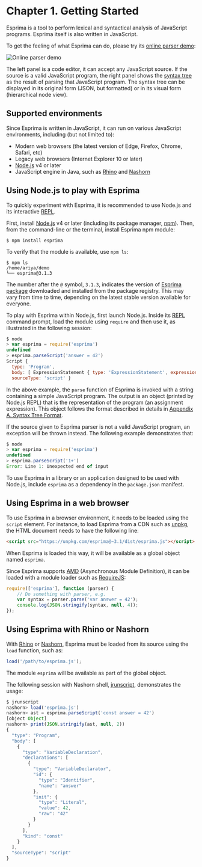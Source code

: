 # Chapter 1. Getting Started

Esprima is a tool to perform lexical and syntactical analysis of JavaScript programs. Esprima itself is also written in JavaScript.

To get the feeling of what Esprima can do, please try its [online parser demo](http://esprima.org/demo/parse.html):

![Online parser demo](online-parser.png)

The left panel is a code editor, it can accept any JavaScript source. If the source is a valid JavaScript program, the right panel shows the [syntax tree](https://en.wikipedia.org/wiki/Abstract_syntax_tree) as the result of parsing that JavaScript program. The syntax tree can be displayed in its original form (JSON, but formatted) or in its visual form (hierarchical node view).

## Supported environments

Since Esprima is written in JavaScript, it can run on various JavaScript environments, including (but not limited to):

* Modern web browsers (the latest version of Edge, Firefox, Chrome, Safari, etc)
* Legacy web browsers (Internet Explorer 10 or later)
* [Node.js](https://nodejs.org/en/) v4 or later
* JavaScript engine in Java, such as [Rhino](https://developer.mozilla.org/en-US/docs/Mozilla/Projects/Rhino) and [Nashorn](https://docs.oracle.com/javase/8/docs/technotes/guides/scripting/nashorn/)

## Using Node.js to play with Esprima

To quickly experiment with Esprima, it is recommended to use Node.js and its interactive [REPL](https://en.wikipedia.org/wiki/REPL).

First, install [Node.js](https://nodejs.org/en/) v4 or later (including its package manager, [npm](https://docs.npmjs.com/)). Then, from the command-line or the terminal, install Esprima npm module:

```
$ npm install esprima
```

To verify that the module is available, use `npm ls`:

```
$ npm ls
/home/ariya/demo
└── esprima@3.1.3
```

The number after the `@` symbol, `3.1.3`, indicates the version of [Esprima package](https://www.npmjs.com/package/esprima) downloaded and installed from the package registry. This may vary from time to time, depending on the latest stable version available for everyone.

To play with Esprima within Node.js, first launch Node.js. Inside its [REPL](https://en.wikipedia.org/wiki/REPL) command prompt, load the module using `require` and then use it, as illustrated in the following session:

```js
$ node
> var esprima = require('esprima')
undefined
> esprima.parseScript('answer = 42')
Script {
  type: 'Program',
  body: [ ExpressionStatement { type: 'ExpressionStatement', expression: [Object] } ],
  sourceType: 'script' }
```

In the above example, the `parse` function of Esprima is invoked with a string containing a simple JavaScript program. The output is an object (printed by Node.js REPL) that is the representation of the program (an assignment expression). This object follows the format described in details in [Appendix A. Syntax Tree Format](syntax-tree-format.html).

If the source given to Esprima parser is not a valid JavaScript program, an exception will be thrown instead. The following example demonstrates that:

```js
$ node
> var esprima = require('esprima')
undefined
> esprima.parseScript('1+')
Error: Line 1: Unexpected end of input
```

To use Esprima in a library or an application designed to be used with Node.js, include `esprima` as a dependency in the `package.json` manifest.

## Using Esprima in a web browser

To use Esprima in a browser environment, it needs to be loaded using the `script` element. For instance, to load Esprima from a CDN such as [unpkg](https://unpkg.com/), the HTML document needs to have the following line:

```html
<script src="https://unpkg.com/esprima@~3.1/dist/esprima.js"></script>
```

When  Esprima is loaded this way, it will be available as a global object named `esprima`.

Since Esprima supports [AMD](https://github.com/amdjs/amdjs-api/wiki/AMD) (Asynchronous Module Definition), it can be loaded with a module loader such as [RequireJS](http://requirejs.org/):

```js
require(['esprima'], function (parser) {
    // Do something with parser, e.g.
    var syntax = parser.parse('var answer = 42');
    console.log(JSON.stringify(syntax, null, 4));
});
```

## Using Esprima with Rhino or Nashorn

With [Rhino](https://developer.mozilla.org/en-US/docs/Mozilla/Projects/Rhino) or [Nashorn](https://docs.oracle.com/javase/8/docs/technotes/guides/scripting/nashorn/), Esprima must be loaded from its source using the `load` function, such as:

```js
load('/path/to/esprima.js');
```

The module `esprima` will be available as part of the global object.

The following session with Nashorn shell, [jrunscript](https://docs.oracle.com/javase/8/docs/technotes/tools/windows/jrunscript.html), demonstrates the usage:

```js
$ jrunscript
nashorn> load('esprima.js')
nashorn> ast = esprima.parseScript('const answer = 42')
[object Object]
nashorn> print(JSON.stringify(ast, null, 2))
{
  "type": "Program",
  "body": [
    {
      "type": "VariableDeclaration",
      "declarations": [
        {
          "type": "VariableDeclarator",
          "id": {
            "type": "Identifier",
            "name": "answer"
          },
          "init": {
            "type": "Literal",
            "value": 42,
            "raw": "42"
          }
        }
      ],
      "kind": "const"
    }
  ],
  "sourceType": "script"
}
```
